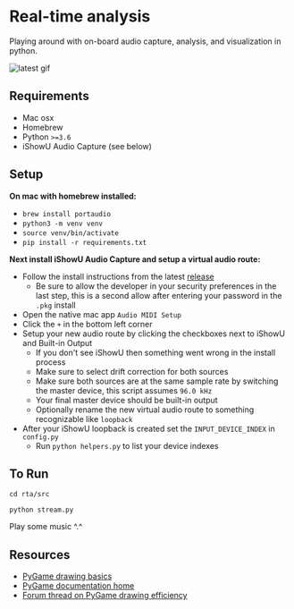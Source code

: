 # Real-time analysis
Playing around with on-board audio capture, analysis, and visualization in python.

![latest gif](https://github.com/cleebp/rta/blob/master/src/assets/latest.gif)

## Requirements
- Mac osx
- Homebrew
- Python `>=3.6`
- iShowU Audio Capture (see below)


## Setup
**On mac with homebrew installed:**
- `brew install portaudio`
- `python3 -m venv venv`
- `source venv/bin/activate`
- `pip install -r requirements.txt`

**Next install iShowU Audio Capture and setup a virtual audio route:**
- Follow the install instructions from the latest [release](https://support.shinywhitebox.com/hc/en-us/articles/204161459-Installing-iShowU-Audio-Capture)
  - Be sure to allow the developer in your security preferences in the last step, this is a second allow after entering your password in the `.pkg` install
- Open the native mac app `Audio MIDI Setup`
- Click the `+` in the bottom left corner
- Setup your new audio route by clicking the checkboxes next to iShowU and Built-in Output
  - If you don't see iShowU then something went wrong in the install process
  - Make sure to select drift correction for both sources
  - Make sure both sources are at the same sample rate by switching the master device, this script assumes `96.0 kHz`
  - Your final master device should be built-in output
  - Optionally rename the new virtual audio route to something recognizable like `loopback`
- After your iShowU loopback is created set the `INPUT_DEVICE_INDEX` in `config.py`
  - Run `python helpers.py` to list your device indexes

## To Run
`cd rta/src`

`python stream.py`

Play some music ^.^

## Resources
- [PyGame drawing basics](https://www.cs.ucsb.edu/~pconrad/cs5nm/topics/pygame/drawing/)
- [PyGame documentation home](https://www.pygame.org/docs/index.html)
- [Forum thread on PyGame drawing efficiency](http://forums.xkcd.com/viewtopic.php?t=109841)